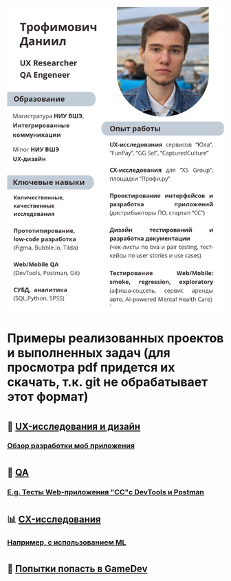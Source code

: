 ![Header](https://github.com/danny-troph/danny-troph/blob/c30d838d4795d5d30366d463cb36c2041cfbd2ed/UXQA.jpg)
#
#
#
# Примеры реализованных проектов и выполненных задач (для просмотра pdf придется их скачать, т.к. git не обрабатывает этот формат)
#
## 🔭 [UX-исследования и дизайн](https://github.com/danny-troph/danny-troph/tree/c30d838d4795d5d30366d463cb36c2041cfbd2ed/UX)
### [Обзор разработки моб приложения](https://drive.google.com/file/d/1EN-TKajPvQ33nPapKq2m7HjJr283r5xC/view?usp=drive_link)
#
#
## 🔧 [QA](https://github.com/danny-troph/danny-troph/tree/main/QA)
### [E.g. Тесты Web-приложения "CC"с DevTools и Postman](https://github.com/danny-troph/danny-troph/tree/0cabec827b8b1d9efdfe0578248b8733d2ad7da2/QA/CC)
#
#
## 📊 [CX-исследования](https://github.com/danny-troph/danny-troph/tree/c30d838d4795d5d30366d463cb36c2041cfbd2ed/CX)
### [Например, с использованием ML](https://github.com/danny-troph/danny-troph/blob/24a7a32b9b2ad0107694b4d72c2ef4215430fd85/CX/FL.ru_%D0%A0%D0%B5%D0%B3%D1%80%D0%B5%D1%81%D0%B8%D0%B8%20%D0%B8%20%D0%BA%D0%BB%D0%B0%D1%81%D1%82%D0%B5%D1%80%D0%B8%D0%B7%D0%B0%D1%86%D0%B8%D1%8F.pdf)
#
#
## 👾 [Попытки попасть в GameDev](https://github.com/danny-troph/danny-troph/tree/c30d838d4795d5d30366d463cb36c2041cfbd2ed/GameDev)
<!--
**danny-troph/danny-troph** is a ✨ _special_ ✨ repository because its `README.md` (this file) appears on your GitHub profile.

Here are some ideas to get you started:

- 🔭 I’m currently working on ...
- 🌱 I’m currently learning ...
- 👯 I’m looking to collaborate on ...
- 🤔 I’m looking for help with ...
- 💬 Ask me about ...
- 📫 How to reach me: ...
- 😄 Pronouns: ...
- ⚡ Fun fact: ...
-->
